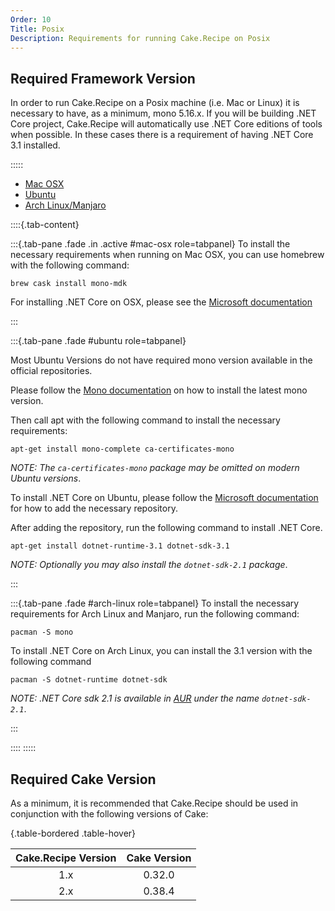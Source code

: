 ```yaml
---
Order: 10
Title: Posix
Description: Requirements for running Cake.Recipe on Posix
---
```


## Required Framework Version

In order to run Cake.Recipe on a Posix machine (i.e. Mac or Linux) it is necessary to have, as a minimum, mono 5.16.x.
If you will be building .NET Core project, Cake.Recipe will automatically use .NET Core editions of tools when possible.
In these cases there is a requirement of having .NET Core 3.1 installed.

:::::

<ul class="nav nav-tabs" role="tablist">
    <li role="presentation" class="active">
        <a href="#mac-osx" role="tab" data-toggle="tab">Mac OSX</a>
    </li>
    <li role="presentation">
        <a href="#ubuntu" role="tab" data-toggle="tab">Ubuntu</a>
    </li>
    <li role="presentation">
        <a href="#arch-linux" role="tab" data-toggle="tab">Arch Linux/Manjaro</a>
    </li>
</ul>

::::{.tab-content}

:::{.tab-pane .fade .in .active #mac-osx role=tabpanel}
To install the necessary requirements when running on Mac OSX, you can use homebrew with the following command:

```console
brew cask install mono-mdk
```

For installing .NET Core on OSX, please see the [Microsoft documentation](https://docs.microsoft.com/nb-no/dotnet/core/install/macos)

:::

:::{.tab-pane .fade #ubuntu role=tabpanel}

Most Ubuntu Versions do not have required mono version available in the official repositories.

Please follow the [Mono documentation](https://www.mono-project.com/download/stable/#download-lin-ubuntu) on how to install the latest mono version.

Then call apt with the following command to install the necessary requirements:

```console
apt-get install mono-complete ca-certificates-mono
```

_NOTE: The `ca-certificates-mono` package may be omitted on modern Ubuntu versions_.

To install .NET Core on Ubuntu, please follow the [Microsoft documentation](https://docs.microsoft.com/nb-no/dotnet/core/install/macos) for how
to add the necessary repository.

After adding the repository, run the following command to install .NET Core.

```shell
apt-get install dotnet-runtime-3.1 dotnet-sdk-3.1
```

_NOTE: Optionally you may also install the `dotnet-sdk-2.1` package_.

:::

:::{.tab-pane .fade #arch-linux role=tabpanel}
To install the necessary requirements for Arch Linux and Manjaro, run the following command:

```console
pacman -S mono
```

To install .NET Core on Arch Linux, you can install the 3.1 version with the following command

```console
pacman -S dotnet-runtime dotnet-sdk
```

_NOTE: .NET Core sdk 2.1 is available in [AUR](https://aur.archlinux.org/packages/dotnet-sdk-2.1) under the name `dotnet-sdk-2.1`_.

:::

::::
:::::

## Required Cake Version

As a minimum, it is recommended that Cake.Recipe should be used in conjunction with the following versions of Cake:

{.table-bordered .table-hover}

| Cake.Recipe Version | Cake Version |
| :-----------------: | :----------: |
|         1.x         |    0.32.0    |
|         2.x         |    0.38.4    |
